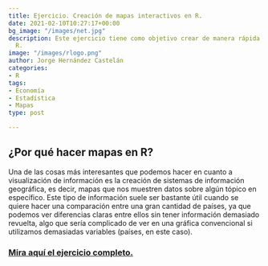 ```yaml
---
title: Ejercicio. Creación de mapas interactivos en R.
date: 2021-02-10T10:27:17+00:00
bg_image: "/images/net.jpg"
description: Este ejercicio tiene como objetivo crear de manera rápida un mapa en
  R.
image: "/images/rlogo.png"
author: Jorge Hernández Castelán
categories:
- R
tags:
- Economía
- Estadística
- Mapas
type: post

---
```

## ¿Por qué hacer mapas en R?

Una de las cosas más interesantes que podemos hacer en cuanto a visualización de información es la creación de sistemas de información geográfica, es decir, mapas que nos muestren datos sobre algún tópico en específico. Este tipo de información suele ser bastante útil cuando se quiere hacer una comparación entre una gran cantidad de países, ya que podemos ver diferencias claras entre ellos sin tener información demasiado revuelta, algo que sería complicado de ver en una gráfica convencional si utilizamos demasiadas variables (países, en este caso).

### [Mira aquí el ejercicio completo.](https://rpubs.com/Jorge_981222/maps "Ejercicio")